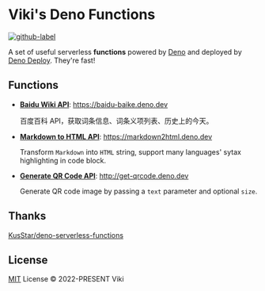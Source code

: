 # Viki's Deno Functions

[![github-label](https://img.shields.io/badge/gitub-source%20code-000000?style=for-the-badge&logo=github)](https://github.com/vikiboss/deno-functions)

A set of useful serverless **functions** powered by [Deno](https://deno.land/) and deployed by [Deno Deploy](https://deno.dev/). They're fast!

## Functions

- [**Baidu Wiki API**](https://github.com/vikiboss/deno-functions/tree/main/functions/baidu-baike): https://baidu-baike.deno.dev

  百度百科 API，获取词条信息、词条义项列表、历史上的今天。

- [**Markdown to HTML API**](https://github.com/vikiboss/deno-functions/tree/main/functions/markdown2html): https://markdown2html.deno.dev

  Transform `Markdown` into `HTML` string, support many languages' sytax highlighting in code block.

- [**Generate QR Code API**](https://github.com/vikiboss/deno-functions/tree/main/functions/get-qrcode): http://get-qrcode.deno.dev

  Generate QR code image by passing a `text` parameter and optional `size`.

## Thanks

[KusStar/deno-serverless-functions](https://github.com/KusStar/deno-serverless-functions)

## License

[MIT](https://github.com/vikiboss/deno-functions/tree/main/LICENSE) License © 2022-PRESENT Viki
